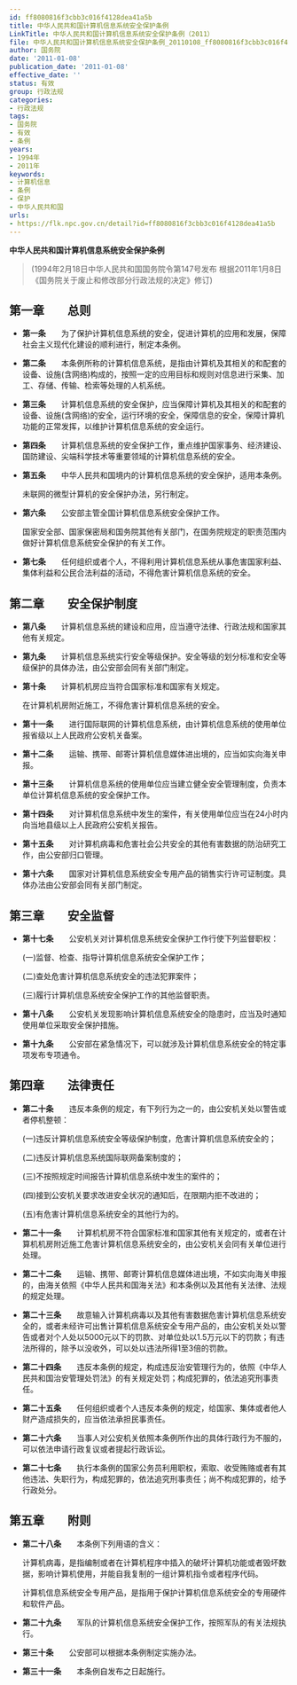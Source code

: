 ```yaml
---
id: ff8080816f3cbb3c016f4128dea41a5b
title: 中华人民共和国计算机信息系统安全保护条例
LinkTitle: 中华人民共和国计算机信息系统安全保护条例（2011）
file: 中华人民共和国计算机信息系统安全保护条例_20110108_ff8080816f3cbb3c016f4128dea41a5b.docx
author: 国务院
date: '2011-01-08'
publication_date: '2011-01-08'
effective_date: ''
status: 有效
group: 行政法规
categories:
- 行政法规
tags:
- 国务院
- 有效
- 条例
years:
- 1994年
- 2011年
keywords:
- 计算机信息
- 条例
- 保护
- 中华人民共和国
urls:
- https://flk.npc.gov.cn/detail?id=ff8080816f3cbb3c016f4128dea41a5b
---
```


**中华人民共和国计算机信息系统安全保护条例**

> (1994年2月18日中华人民共和国国务院令第147号发布 根据2011年1月8日《国务院关于废止和修改部分行政法规的决定》修订)

## 第一章　　总则

- **第一条**　　为了保护计算机信息系统的安全，促进计算机的应用和发展，保障社会主义现代化建设的顺利进行，制定本条例。

- **第二条**　　本条例所称的计算机信息系统，是指由计算机及其相关的和配套的设备、设施(含网络)构成的，按照一定的应用目标和规则对信息进行采集、加工、存储、传输、检索等处理的人机系统。

- **第三条**　　计算机信息系统的安全保护，应当保障计算机及其相关的和配套的设备、设施(含网络)的安全，运行环境的安全，保障信息的安全，保障计算机功能的正常发挥，以维护计算机信息系统的安全运行。

- **第四条**　　计算机信息系统的安全保护工作，重点维护国家事务、经济建设、国防建设、尖端科学技术等重要领域的计算机信息系统的安全。

- **第五条**　　中华人民共和国境内的计算机信息系统的安全保护，适用本条例。

  未联网的微型计算机的安全保护办法，另行制定。

- **第六条**　　公安部主管全国计算机信息系统安全保护工作。

  国家安全部、国家保密局和国务院其他有关部门，在国务院规定的职责范围内做好计算机信息系统安全保护的有关工作。

- **第七条**　　任何组织或者个人，不得利用计算机信息系统从事危害国家利益、集体利益和公民合法利益的活动，不得危害计算机信息系统的安全。

## 第二章　　安全保护制度

- **第八条**　　计算机信息系统的建设和应用，应当遵守法律、行政法规和国家其他有关规定。

- **第九条**　　计算机信息系统实行安全等级保护。安全等级的划分标准和安全等级保护的具体办法，由公安部会同有关部门制定。

- **第十条**　　计算机机房应当符合国家标准和国家有关规定。

  在计算机机房附近施工，不得危害计算机信息系统的安全。

- **第十一条**　　进行国际联网的计算机信息系统，由计算机信息系统的使用单位报省级以上人民政府公安机关备案。

- **第十二条**　　运输、携带、邮寄计算机信息媒体进出境的，应当如实向海关申报。

- **第十三条**　　计算机信息系统的使用单位应当建立健全安全管理制度，负责本单位计算机信息系统的安全保护工作。

- **第十四条**　　对计算机信息系统中发生的案件，有关使用单位应当在24小时内向当地县级以上人民政府公安机关报告。

- **第十五条**　　对计算机病毒和危害社会公共安全的其他有害数据的防治研究工作，由公安部归口管理。

- **第十六条**　　国家对计算机信息系统安全专用产品的销售实行许可证制度。具体办法由公安部会同有关部门制定。

## 第三章　　安全监督

- **第十七条**　　公安机关对计算机信息系统安全保护工作行使下列监督职权：

  (一)监督、检查、指导计算机信息系统安全保护工作；

  (二)查处危害计算机信息系统安全的违法犯罪案件；

  (三)履行计算机信息系统安全保护工作的其他监督职责。

- **第十八条**　　公安机关发现影响计算机信息系统安全的隐患时，应当及时通知使用单位采取安全保护措施。

- **第十九条**　　公安部在紧急情况下，可以就涉及计算机信息系统安全的特定事项发布专项通令。

## 第四章　　法律责任

- **第二十条**　　违反本条例的规定，有下列行为之一的，由公安机关处以警告或者停机整顿：

  (一)违反计算机信息系统安全等级保护制度，危害计算机信息系统安全的；

  (二)违反计算机信息系统国际联网备案制度的；

  (三)不按照规定时间报告计算机信息系统中发生的案件的；

  (四)接到公安机关要求改进安全状况的通知后，在限期内拒不改进的；

  (五)有危害计算机信息系统安全的其他行为的。

- **第二十一条**　　计算机机房不符合国家标准和国家其他有关规定的，或者在计算机机房附近施工危害计算机信息系统安全的，由公安机关会同有关单位进行处理。

- **第二十二条**　　运输、携带、邮寄计算机信息媒体进出境，不如实向海关申报的，由海关依照《中华人民共和国海关法》和本条例以及其他有关法律、法规的规定处理。

- **第二十三条**　　故意输入计算机病毒以及其他有害数据危害计算机信息系统安全的，或者未经许可出售计算机信息系统安全专用产品的，由公安机关处以警告或者对个人处以5000元以下的罚款、对单位处以1.5万元以下的罚款；有违法所得的，除予以没收外，可以处以违法所得1至3倍的罚款。

- **第二十四条**　　违反本条例的规定，构成违反治安管理行为的，依照《中华人民共和国治安管理处罚法》的有关规定处罚；构成犯罪的，依法追究刑事责任。

- **第二十五条**　　任何组织或者个人违反本条例的规定，给国家、集体或者他人财产造成损失的，应当依法承担民事责任。

- **第二十六条**　　当事人对公安机关依照本条例所作出的具体行政行为不服的，可以依法申请行政复议或者提起行政诉讼。

- **第二十七条**　　执行本条例的国家公务员利用职权，索取、收受贿赂或者有其他违法、失职行为，构成犯罪的，依法追究刑事责任；尚不构成犯罪的，给予行政处分。

## 第五章　　附则

- **第二十八条**　　本条例下列用语的含义：

  计算机病毒，是指编制或者在计算机程序中插入的破坏计算机功能或者毁坏数据，影响计算机使用，并能自我复制的一组计算机指令或者程序代码。

  计算机信息系统安全专用产品，是指用于保护计算机信息系统安全的专用硬件和软件产品。

- **第二十九条**　　军队的计算机信息系统安全保护工作，按照军队的有关法规执行。

- **第三十条**　　公安部可以根据本条例制定实施办法。

- **第三十一条**　　本条例自发布之日起施行。
